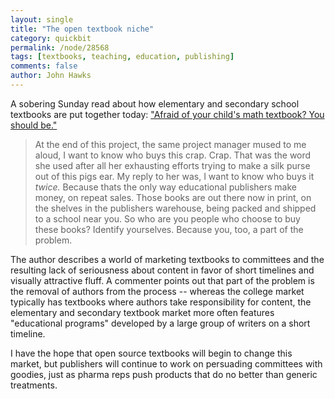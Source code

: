 ```yaml
---
layout: single 
title: "The open textbook niche" 
category: quickbit
permalink: /node/28568
tags: [textbooks, teaching, education, publishing] 
comments: false 
author: John Hawks 
---
```


A sobering Sunday read about how elementary and secondary school textbooks are put together today: <a href="http://open.salon.com/blog/annie_keeghan/2012/02/17/afraid_of_your_childs_math_textbook_you_should_be">"Afraid of your child's math textbook? You should be."</a>

<blockquote>At the end of this project, the same project manager mused to me aloud, I want to know who buys this crap. Crap. That was the word she used after all her exhausting efforts trying to make a silk purse out of this pigs ear. My reply to her was, I want to know who buys it <em>twice.</em> Because thats the only way educational publishers make money, on repeat sales. Those books are out there now in print, on the shelves in the publishers warehouse, being packed and shipped to a school near you. So who are you people who choose to buy these books? Identify yourselves. Because you, too, a part of the problem.</blockquote>

The author describes a world of marketing textbooks to committees and the resulting lack of seriousness about content in favor of short timelines and visually attractive fluff. A commenter points out that part of the problem is the removal of authors from the process -- whereas the college market typically has textbooks where authors take responsibility for content, the elementary and secondary textbook market more often features "educational programs" developed by a large group of writers on a short timeline. 

I have the hope that open source textbooks will begin to change this market, but publishers will continue to work on persuading committees with goodies, just as pharma reps push products that do no better than generic treatments. 

